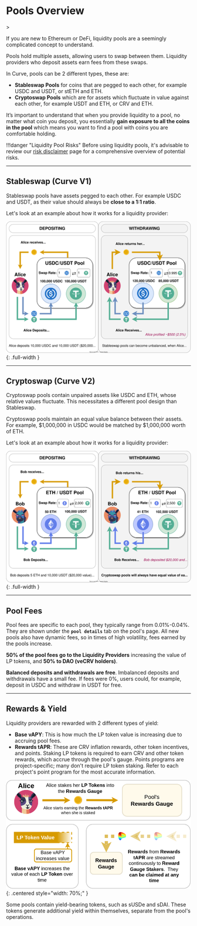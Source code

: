 <h1>Pools Overview</h1>>

If you are new to Ethereum or DeFi, liquidity pools are a seemingly complicated concept to understand.  

Pools hold multiple assets, allowing users to swap between them. Liquidity providers who deposit assets earn fees from these swaps.

In Curve, pools can be 2 different types, these are:

* **Stableswap Pools** for coins that are pegged to each other, for example USDC and USDT, or stETH and ETH.  
* **Cryptoswap Pools** which are for assets which fluctuate in value against each other, for example USDT and ETH, or CRV and ETH.

It’s important to understand that when you provide liquidity to a pool, no matter what coin you deposit, you essentially **gain exposure to all the coins in the pool** which means you want to find a pool with coins you are comfortable holding.

!!!danger "Liquidity Pool Risks"
    Before using liquidity pools, it's advisable to review our [risk disclaimer](../risks-security/risks/pool.md) page for a comprehensive overview of potential risks.

---

## **Stableswap** (**Curve V1**)

Stableswap pools have assets pegged to each other.  For example USDC and USDT, as their value should always be **close to a 1:1 ratio**.

Let's look at an example about how it works for a liquidity provider:

![Stableswap](../images/pools/stableswap.svg){: .full-width }

---

## **Cryptoswap** (**Curve V2**)

Cryptoswap pools contain unpaired assets like USDC and ETH, whose relative values fluctuate. This necessitates a different pool design than Stableswap.

Cryptoswap pools maintain an equal value balance between their assets. For example, $1,000,000 in USDC would be matched by $1,000,000 worth of ETH.

Let's look at an example about how it works for a liquidity provider:

![Cryptoswap](../images/pools/cryptoswap.svg){: .full-width }

---

## **Pool Fees**

Pool fees are specific to each pool, they typically range from 0.01%-0.04%.  They are shown under the **`pool details`** tab on the pool's page.   All new pools also have dynamic fees, so in times of high volatility, fees earned by the pools increase.

**50% of the pool fees go to the Liquidity Providers** increasing the value of LP tokens, and **50% to DAO (veCRV holders)**.

**Balanced deposits and withdrawals are free**.  Imbalanced deposits and withdrawals have a small fee.   If fees were 0%, users could, for example, deposit in USDC and withdraw in USDT for free.

---

## **Rewards & Yield**

Liquidity providers are rewarded with 2 different types of yield:

* **Base vAPY**: This is how much the LP token value is increasing due to accruing pool fees.
* **Rewards tAPR**: These are CRV inflation rewards, other token incentives, and points. Staking LP tokens is required to earn CRV and other token rewards, which accrue through the pool's gauge. Points programs are project-specific; many don't require LP token staking. Refer to each project's point program for the most accurate information.

![Rewards](../images/pools/rewards.png){: .centered style="width: 70%;" }

Some pools contain yield-bearing tokens, such as sUSDe and sDAI. These tokens generate additional yield within themselves, separate from the pool's operations.